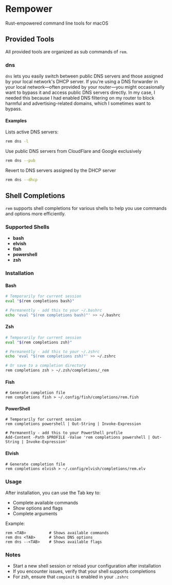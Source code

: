 # Rempower
Rust-empowered command line tools for macOS

## Provided Tools
All provided tools are organized as sub commands of `rem`.

### dns
`dns` lets you easily switch between public DNS servers and those assigned by your local network's DHCP server.
If you're using a DNS forwarder in your local network—often provided by your router—you might occasionally 
want to bypass it and access public DNS servers directly. 
In my case, I needed this because I had enabled DNS filtering on my router to block 
harmful and advertising-related domains, which I sometimes want to bypass. 

#### Examples

Lists active DNS servers:
```zsh
rem dns -l
```

Use public DNS servers from CloudFlare and Google exclusively
```zsh
rem dns --pub 
```

Revert to DNS servers assigned by the DHCP server
```zsh
rem dns --dhcp
```

## Shell Completions

`rem` supports shell completions for various shells to help you use commands and options more efficiently.

### Supported Shells

- **bash**
- **elvish**
- **fish**
- **powershell**
- **zsh**

### Installation

#### Bash
```bash
# Temporarily for current session
eval "$(rem completions bash)"

# Permanently - add this to your ~/.bashrc
echo 'eval "$(rem completions bash)"' >> ~/.bashrc
```

#### Zsh
```zsh
# Temporarily for current session
eval "$(rem completions zsh)"

# Permanently - add this to your ~/.zshrc
echo 'eval "$(rem completions zsh)"' >> ~/.zshrc

# Or save to a completion directory
rem completions zsh > ~/.zsh/completions/_rem
```

#### Fish
```shell
# Generate completion file
rem completions fish > ~/.config/fish/completions/rem.fish
```

#### PowerShell
```shell
# Temporarily for current session
rem completions powershell | Out-String | Invoke-Expression

# Permanently - add this to your PowerShell profile
Add-Content -Path $PROFILE -Value 'rem completions powershell | Out-String | Invoke-Expression'
```

#### Elvish
```shell
# Generate completion file
rem completions elvish > ~/.config/elvish/completions/rem.elv
```

### Usage
After installation, you can use the Tab key to:
- Complete available commands
- Show options and flags
- Complete arguments

Example:

```shell
rem <TAB>          # Shows available commands
rem dns <TAB>      # Shows DNS options
rem dns --<TAB>    # Shows available flags
```

### Notes
- Start a new shell session or reload your configuration after installation
- If you encounter issues, verify that your shell supports completions
- For zsh, ensure that `compinit` is enabled in your `.zshrc`
